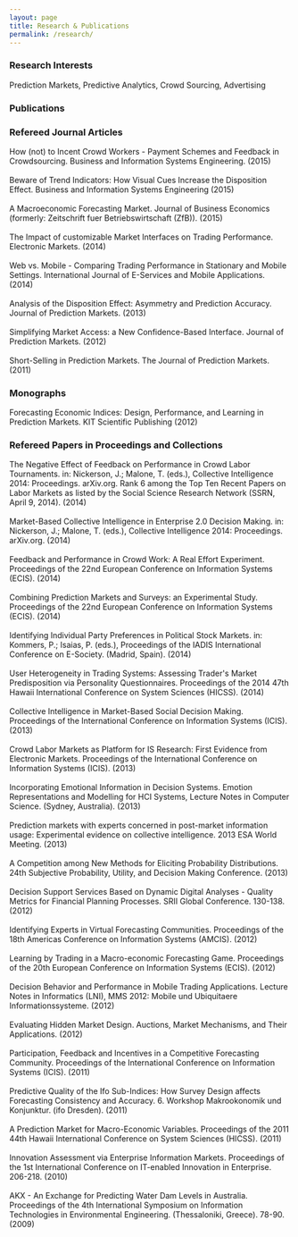 ```yaml
---
layout: page
title: Research & Publications
permalink: /research/
---
```



### Research Interests
Prediction Markets, Predictive Analytics, Crowd Sourcing, Advertising  


### Publications

### Refereed Journal Articles

<div>How (not) to Incent Crowd Workers - Payment Schemes and Feedback in Crowdsourcing. Business and Information Systems Engineering.   (2015)</div><br>
<div>Beware of Trend Indicators: How Visual Cues Increase the Disposition Effect. Business and Information Systems Engineering (2015)</div><br>
<div>A Macroeconomic Forecasting Market. Journal of Business Economics (formerly: Zeitschrift fuer Betriebswirtschaft (ZfB)).  (2015)</div><br>
<div>The Impact of customizable Market Interfaces on Trading Performance. Electronic Markets.   (2014)</div><br>
<div>Web vs. Mobile - Comparing Trading Performance in Stationary and Mobile Settings. International Journal of E-Services and Mobile Applications.   (2014)</div><br>
<div>Analysis of the Disposition Effect: Asymmetry and Prediction Accuracy. Journal of Prediction Markets.   (2013)</div><br>
<div>Simplifying Market Access: a New Confidence-Based Interface. Journal of Prediction Markets.   (2012)</div><br>
<div>Short-Selling in Prediction Markets. The Journal of Prediction Markets.   (2011)</div>

### Monographs

<div> Forecasting Economic Indices: Design, Performance, and Learning in Prediction Markets. KIT Scientific Publishing (2012) </div>

### Refereed Papers in Proceedings and Collections

<div>The Negative Effect of Feedback on Performance in Crowd Labor Tournaments. in: Nickerson, J.; Malone, T. (eds.), Collective Intelligence 2014: Proceedings. arXiv.org. Rank 6 among the Top Ten Recent Papers on Labor Markets as listed by the Social Science Research Network (SSRN, April 9, 2014).   (2014)</div><br>
<div>Market-Based Collective Intelligence in Enterprise 2.0 Decision Making. in: Nickerson, J.; Malone, T. (eds.), Collective Intelligence 2014: Proceedings. arXiv.org.   (2014)</div><br>
<div>Feedback and Performance in Crowd Work: A Real Effort Experiment. Proceedings of the 22nd European Conference on Information Systems (ECIS).  (2014)</div><br>
<div>Combining Prediction Markets and Surveys: an Experimental Study. Proceedings of the 22nd European Conference on Information Systems (ECIS).   (2014)</div><br>
<div>Identifying Individual Party Preferences in Political Stock Markets. in: Kommers, P.; Isaias, P. (eds.), Proceedings of the IADIS International Conference on E-Society. (Madrid, Spain).   (2014)</div><br>
<div>User Heterogeneity in Trading Systems: Assessing Trader's Market Predisposition via Personality Questionnaires. Proceedings of the 2014 47th Hawaii International Conference on System Sciences (HICSS).   (2014)</div><br>
<div>Collective Intelligence in Market-Based Social Decision Making. Proceedings of the International Conference on Information Systems (ICIS).  (2013)</div><br>
<div>Crowd Labor Markets as Platform for IS Research: First Evidence from Electronic Markets. Proceedings of the International Conference on Information Systems (ICIS).   (2013)</div><br>
<div>Incorporating Emotional Information in Decision Systems. Emotion Representations and Modelling for HCI Systems, Lecture Notes in Computer Science. (Sydney, Australia).  (2013)</div><br>
<div>Prediction markets with experts concerned in post-market information usage: Experimental evidence on collective intelligence. 2013 ESA World Meeting.  (2013)</div><br>
<div>A Competition among New Methods for Eliciting Probability Distributions. 24th Subjective Probability, Utility, and Decision Making Conference.   (2013)</div><br>
<div> Decision Support Services Based on Dynamic Digital Analyses - Quality Metrics for Financial Planning Processes. SRII Global Conference. 130-138.  (2012)</div><br>
<div> Identifying Experts in Virtual Forecasting Communities. Proceedings of the 18th Americas Conference on Information Systems (AMCIS).  (2012)</div><br>
<div>Learning by Trading in a Macro-economic Forecasting Game. Proceedings of the 20th European Conference on Information Systems (ECIS).  (2012)</div><br>
<div> Decision Behavior and Performance in Mobile Trading Applications. Lecture Notes in Informatics (LNI), MMS 2012: Mobile und Ubiquitaere Informationssysteme.   (2012)</div><br>
<div>Evaluating Hidden Market Design. Auctions, Market Mechanisms, and Their Applications.   (2012)</div><br>
<div>Participation, Feedback and  Incentives in a Competitive Forecasting Community. Proceedings of the International Conference on Information Systems (ICIS).  (2011)</div><br>
<div>Predictive Quality of the Ifo Sub-Indices: How Survey Design affects Forecasting Consistency and Accuracy. 6. Workshop Makrookonomik und Konjunktur. (ifo Dresden).   (2011)</div><br>
<div>A Prediction Market for Macro-Economic Variables. Proceedings of the 2011 44th Hawaii International Conference on System Sciences (HICSS). (2011)</div><br>
<div>Innovation Assessment via Enterprise Information Markets. Proceedings of the 1st International Conference on IT-enabled Innovation in Enterprise. 206-218. (2010)</div><br>
<div>AKX - An Exchange for Predicting Water Dam Levels in Australia. Proceedings of the 4th International Symposium on Information Technologies in Environmental Engineering. (Thessaloniki, Greece). 78-90. (2009)</div><br>

